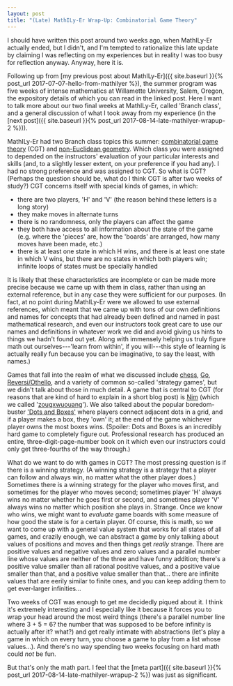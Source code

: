 ```yaml
---
layout: post
title: "(Late) MathILy-Er Wrap-Up: Combinatorial Game Theory"
---
```


I should have written this post around two weeks ago, when MathILy-Er actually
ended, but I didn't, and I'm tempted to rationalize this late update by claiming
I was reflecting on my experiences but in reality I was too busy for reflection
anyway. Anyway, here it is.

Following up from 
[my previous post about MathILy-Er]({{ site.baseurl }}{% post_url 2017-07-07-hello-from-mathilyer %}),
the summer program was five weeks of intense mathematics at Willamette
University, Salem, Oregon, the expository details of which you can read in the
linked post.  Here I want to talk more about our two final weeks at MathILy-Er,
called 'Branch class', and a general discussion of what I took away from my
experience (in the
[next post]({{ site.baseurl }}{% post_url 2017-08-14-late-mathilyer-wrapup-2 %})).

MathILy-Er had two Branch class topics this summer:
[combinatorial game theory](https://en.wikipedia.org/wiki/Combinatorial_game_theory)
(CGT) and
[non-Euclidean geometry](https://en.wikipedia.org/wiki/Non-Euclidean_geometry).
Which class you were assigned to depended on
the instructors' evaluation of your particular interests and skills (and, to a
slightly lesser extent, on your preference if you had any). I had no strong
preference and was assigned to CGT. So what is CGT? (Perhaps the question should
be, what do I think CGT is after two weeks of study?) CGT concerns itself with
special kinds of games, in which:
 - there are two players, 'H' and 'V' (the reason behind these letters is a long
   story)
 - they make moves in alternate turns
 - there is no randomness, only the players can affect the game
 - they both have access to all information about the state of the game (e.g.
   where the 'pieces' are, how the 'boards' are arranged, how many moves have
   been made, etc.)
 - there is at least one state in which H wins, and there is at least one state
   in which V wins, but there are no states in which both players win; infinite
   loops of states must be specially handled

It is likely that these characteristics are incomplete or can be made more
precise because we came up with them in class, rather than using an external
reference, but in any case they were sufficient for our purposes. (In fact, at
no point during MathILy-Er were we allowed to use external references, which
meant that we came up with tons of our own definitions and names for concepts
that had already been defined and named in past mathematical research, and even
our instructors took great care to use our names and definitions in whatever
work we did and avoid giving us hints to things we hadn't found out yet. Along
with immensely helping us truly figure math out ourselves---'learn from within',
if you will---this style of learning is actually really fun because you can be
imaginative, to say the least, with names.)

Games that fall into the realm of what we discussed include
[chess](https://en.wikipedia.org/wiki/Chess),
[Go](https://en.wikipedia.org/wiki/Go_(game)),
[Reversi/Othello](https://en.wikipedia.org/wiki/Reversi),
and a variety of common so-called 'strategy games', but we
didn't talk about those in much detail. A game that is central to CGT (for
reasons that are kind of hard to explain in a short blog post) is
[Nim](https://en.wikipedia.org/wiki/Nim)
(which we called 
'[zougxwuouang](https://en.wikipedia.org/wiki/Zugzwang)').
We also
talked about the popular boredom-buster
['Dots and Boxes'](https://en.wikipedia.org/wiki/Dots_and_Boxes)
where players connect
adjacent dots in a grid, and if a player makes a box, they 'own' it; at the end
of the game whichever player owns the most boxes wins. (Spoiler: Dots and Boxes
is an incredibly hard game to completely figure out. Professional research has
produced an entire, three-digit-page-number book on it which even our
instructors could only get three-fourths of the way through.)

What do we want to do with games in CGT? The most pressing question is if there
is a winning strategy. (A winning strategy is a strategy that a player can
follow and always win, no matter what the other player does.) Sometimes there is
a winning strategy for the player who moves first, and sometimes for the player
who moves second; sometimes player 'H' always wins no matter whether he goes
first or second, and sometimes player 'V' always wins no matter which position
she plays in. Strange. Once we know who wins, we might want to *evaluate* game
boards with some measure of how good the state is for a certain player. Of
course, this is math, so we want to come up with a general value system that
works for all states of all games, and crazily enough, we can abstract a game by
only talking about values of positions and moves and then things get *really*
strange. There are positive values and negative values and zero values and a
parallel number line whose values are neither of the three and have funny
addition; there's a positive value smaller than all rational positive values,
and a positive value smaller than that, and a positive value smaller than
that... there are infinite values that are eerily similar to finite ones, and
you can keep adding them to get ever-larger infinities...

Two weeks of CGT was enough to get me decidedly piqued about it. I think it's
extremely interesting and I especially like it because it forces you to wrap
your head around the most weird things (there's a parallel number line where 3 +
5 = 6? the number that was supposed to be before infinity is actually after it?
what?) and get really intimate with abstractions (let's play a game in which on
every turn, you choose a game to play from a list whose values...). And there's
no way spending two weeks focusing on hard math could *not* be fun.

But that's only the math part. I feel that the
[meta part]({{ site.baseurl }}{% post_url 2017-08-14-late-mathilyer-wrapup-2 %})
was just as significant.

